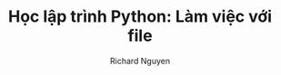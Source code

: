 ---
layout: post
title:  "Học lập trình Python: Làm việc với file"
categories: Python
tags: Python
author: Richard Nguyen
description: python - làm việc với file trong python.
---